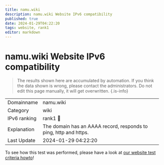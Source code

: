 ```yaml
---
title: namu.wiki
description: namu.wiki Website IPv6 compatibility
published: true
date: 2024-01-29T04:22:20
tags: website, rank1
editor: markdown
---
```


# namu.wiki Website IPv6 compatibility

> The results shown here are accumulated by automation. If you think the data shown is wrong, please contact the administrators. 
> Do not edit this page manually, it will get overwritten.
{.is-info}


|   |   |
| - | - |
| Domainname | namu.wiki
| Category | wiki |
| IPv6 ranking | rank1 :1st_place_medal: |
| Explanation | The domain has an AAAA record, responds to ping, http and https. |
| Last Update | 2024-01-29 04:22:20 |

To see how this test was performed, please have a look at [our website test criteria howto](/howto/testcriteria/website)!

